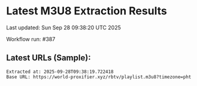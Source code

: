 # Latest M3U8 Extraction Results

Last updated: Sun Sep 28 09:38:20 UTC 2025

Workflow run: #387

## Latest URLs (Sample):
```
Extracted at: 2025-09-28T09:38:19.722418
Base URL: https://world-proxifier.xyz/rbtv/playlist.m3u8?timezone=pht

```
